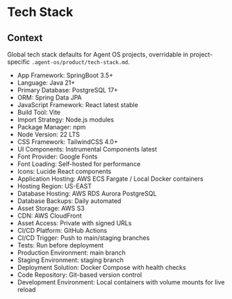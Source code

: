 # Tech Stack

## Context

Global tech stack defaults for Agent OS projects, overridable in project-specific `.agent-os/product/tech-stack.md`.

- App Framework: SpringBoot 3.5+
- Language: Java 21+
- Primary Database: PostgreSQL 17+
- ORM: Spring Data JPA
- JavaScript Framework: React latest stable
- Build Tool: Vite
- Import Strategy: Node.js modules
- Package Manager: npm
- Node Version: 22 LTS
- CSS Framework: TailwindCSS 4.0+
- UI Components: Instrumental Components latest
- Font Provider: Google Fonts
- Font Loading: Self-hosted for performance
- Icons: Lucide React components
- Application Hosting: AWS ECS Fargate / Local Docker containers
- Hosting Region: US-EAST
- Database Hosting: AWS RDS Aurora PostgreSQL
- Database Backups: Daily automated
- Asset Storage: AWS S3
- CDN: AWS CloudFront
- Asset Access: Private with signed URLs
- CI/CD Platform: GitHub Actions
- CI/CD Trigger: Push to main/staging branches
- Tests: Run before deployment
- Production Environment: main branch
- Staging Environment: staging branch
- Deployment Solution: Docker Compose with health checks
- Code Repository: Git-based version control
- Development Environment: Local containers with volume mounts for live reload